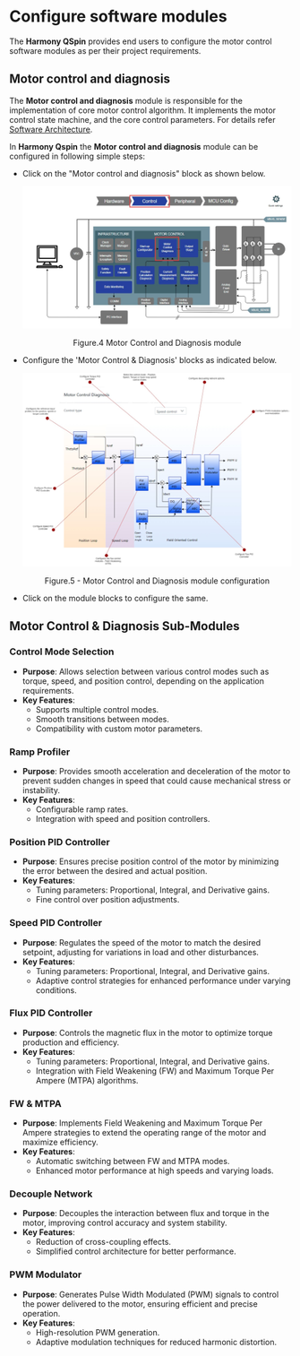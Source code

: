 # Configure software modules
The **Harmony QSpin** provides end users to configure the motor control software modules as per their project requirements. 

## Motor control and diagnosis
The **Motor control and diagnosis** module is responsible for the implementation of core motor control algorithm. It implements the motor control state machine, and the core control parameters. For details refer [Software Architecture](theory/software_architecture.md).

In **Harmony Qspin** the **Motor control and diagnosis** module can be configured in following simple steps:

- Click on the "Motor control and diagnosis" block as shown below.
    <p align="center">
        <img src="images/motor_control_and_diagnosis.jpg" />
        <figcaption align= "center">Figure.4 Motor Control and Diagnosis module </figcaption>
    </p>
- Configure the 'Motor Control & Diagnosis' blocks as indicated below. 
    <p align="center">
        <img src="images/motor_control_config.jpg" />
        <figcaption align= "center">Figure.5 - Motor Control and Diagnosis module configuration </figcaption>
    </p>
- Click on the module blocks to configure the same.

## Motor Control & Diagnosis Sub-Modules

### Control Mode Selection
- **Purpose**: Allows selection between various control modes such as torque, speed, and position control, depending on the application requirements.
- **Key Features**: 
  - Supports multiple control modes.
  - Smooth transitions between modes.
  - Compatibility with custom motor parameters.

### Ramp Profiler
- **Purpose**: Provides smooth acceleration and deceleration of the motor to prevent sudden changes in speed that could cause mechanical stress or instability.
- **Key Features**: 
  - Configurable ramp rates.
  - Integration with speed and position controllers.

### Position PID Controller
- **Purpose**: Ensures precise position control of the motor by minimizing the error between the desired and actual position.
- **Key Features**: 
  - Tuning parameters: Proportional, Integral, and Derivative gains.
  - Fine control over position adjustments.

### Speed PID Controller
- **Purpose**: Regulates the speed of the motor to match the desired setpoint, adjusting for variations in load and other disturbances.
- **Key Features**: 
  - Tuning parameters: Proportional, Integral, and Derivative gains.
  - Adaptive control strategies for enhanced performance under varying conditions.

### Flux PID Controller
- **Purpose**: Controls the magnetic flux in the motor to optimize torque production and efficiency.
- **Key Features**: 
  - Tuning parameters: Proportional, Integral, and Derivative gains.
  - Integration with Field Weakening (FW) and Maximum Torque Per Ampere (MTPA) algorithms.

### FW & MTPA
- **Purpose**: Implements Field Weakening and Maximum Torque Per Ampere strategies to extend the operating range of the motor and maximize efficiency.
- **Key Features**: 
  - Automatic switching between FW and MTPA modes.
  - Enhanced motor performance at high speeds and varying loads.

### Decouple Network
- **Purpose**: Decouples the interaction between flux and torque in the motor, improving control accuracy and system stability.
- **Key Features**: 
  - Reduction of cross-coupling effects.
  - Simplified control architecture for better performance.

### PWM Modulator
- **Purpose**: Generates Pulse Width Modulated (PWM) signals to control the power delivered to the motor, ensuring efficient and precise operation.
- **Key Features**: 
  - High-resolution PWM generation.
  - Adaptive modulation techniques for reduced harmonic distortion.
